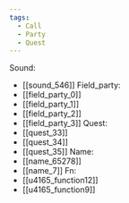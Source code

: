 ```yaml
---
tags:
  - Call
  - Party
  - Quest
---
```

Sound:
- [[sound_546]]
Field_party:
- [[field_party_0]]
- [[field_party_1]]
- [[field_party_2]]
- [[field_party_3]]
Quest:
- [[quest_33]]
- [[quest_34]]
- [[quest_35]]
Name:
- [[name_65278]]
- [[name_7]]
Fn:
- [[u4165_function12]]
- [[u4165_function9]]
